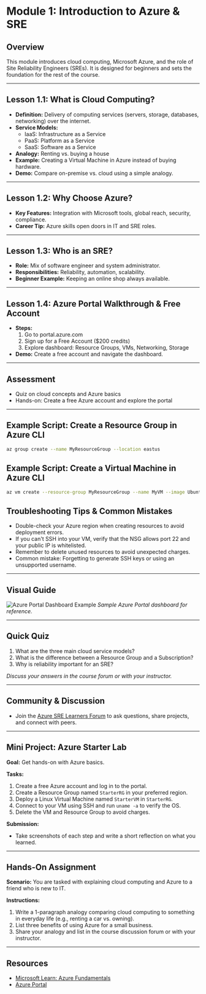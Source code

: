 # Module 1: Introduction to Azure & SRE

## Overview
This module introduces cloud computing, Microsoft Azure, and the role of Site Reliability Engineers (SREs). It is designed for beginners and sets the foundation for the rest of the course.

---

## Lesson 1.1: What is Cloud Computing?
- **Definition:** Delivery of computing services (servers, storage, databases, networking) over the internet.
- **Service Models:**
  - IaaS: Infrastructure as a Service
  - PaaS: Platform as a Service
  - SaaS: Software as a Service
- **Analogy:** Renting vs. buying a house
- **Example:** Creating a Virtual Machine in Azure instead of buying hardware.
- **Demo:** Compare on-premise vs. cloud using a simple analogy.

---

## Lesson 1.2: Why Choose Azure?
- **Key Features:** Integration with Microsoft tools, global reach, security, compliance.
- **Career Tip:** Azure skills open doors in IT and SRE roles.

---

## Lesson 1.3: Who is an SRE?
- **Role:** Mix of software engineer and system administrator.
- **Responsibilities:** Reliability, automation, scalability.
- **Beginner Example:** Keeping an online shop always available.

---

## Lesson 1.4: Azure Portal Walkthrough & Free Account
- **Steps:**
  1. Go to portal.azure.com
  2. Sign up for a Free Account ($200 credits)
  3. Explore dashboard: Resource Groups, VMs, Networking, Storage
- **Demo:** Create a free account and navigate the dashboard.

---

## Assessment
- Quiz on cloud concepts and Azure basics
- Hands-on: Create a free Azure account and explore the portal

---

## Example Script: Create a Resource Group in Azure CLI
```bash
az group create --name MyResourceGroup --location eastus
```

## Example Script: Create a Virtual Machine in Azure CLI
```bash
az vm create --resource-group MyResourceGroup --name MyVM --image UbuntuLTS --admin-username azureuser --generate-ssh-keys
```



## Troubleshooting Tips & Common Mistakes
- Double-check your Azure region when creating resources to avoid deployment errors.
- If you can't SSH into your VM, verify that the NSG allows port 22 and your public IP is whitelisted.
- Remember to delete unused resources to avoid unexpected charges.
- Common mistake: Forgetting to generate SSH keys or using an unsupported username.

---

## Visual Guide
![Azure Portal Dashboard Example](https://learn.microsoft.com/en-us/azure/media/azure-portal/overview/portal-dashboard.png)
*Sample Azure Portal dashboard for reference.*

---

## Quick Quiz
1. What are the three main cloud service models?
2. What is the difference between a Resource Group and a Subscription?
3. Why is reliability important for an SRE?

*Discuss your answers in the course forum or with your instructor.*

---

## Community & Discussion
- Join the [Azure SRE Learners Forum](https://techcommunity.microsoft.com/t5/azure/ct-p/Azure) to ask questions, share projects, and connect with peers.

---

## Mini Project: Azure Starter Lab
**Goal:** Get hands-on with Azure basics.

**Tasks:**
1. Create a free Azure account and log in to the portal.
2. Create a Resource Group named `StarterRG` in your preferred region.
3. Deploy a Linux Virtual Machine named `StarterVM` in `StarterRG`.
4. Connect to your VM using SSH and run `uname -a` to verify the OS.
5. Delete the VM and Resource Group to avoid charges.

**Submission:**
- Take screenshots of each step and write a short reflection on what you learned.

---

## Hands-On Assignment
**Scenario:** You are tasked with explaining cloud computing and Azure to a friend who is new to IT.

**Instructions:**
1. Write a 1-paragraph analogy comparing cloud computing to something in everyday life (e.g., renting a car vs. owning).
2. List three benefits of using Azure for a small business.
3. Share your analogy and list in the course discussion forum or with your instructor.

---

## Resources
- [Microsoft Learn: Azure Fundamentals](https://learn.microsoft.com/en-us/training/paths/azure-fundamentals/)
- [Azure Portal](https://portal.azure.com)
